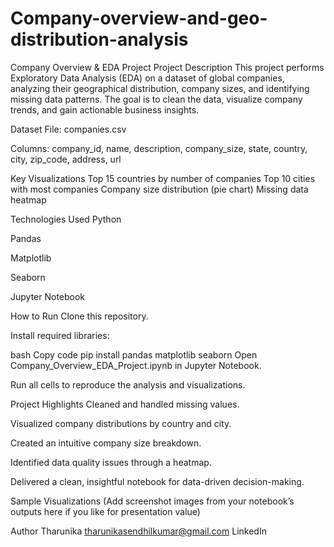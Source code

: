 # Company-overview-and-geo-distribution-analysis
Company Overview & EDA Project
 Project Description
This project performs Exploratory Data Analysis (EDA) on a dataset of global companies, analyzing their geographical distribution, company sizes, and identifying missing data patterns. The goal is to clean the data, visualize company trends, and gain actionable business insights.

 Dataset
File: companies.csv

Columns:
company_id, name, description, company_size, state, country, city, zip_code, address, url

 Key Visualizations
 Top 15 countries by number of companies
 Top 10 cities with most companies
 Company size distribution (pie chart)
 Missing data heatmap

 Technologies Used
Python

Pandas

Matplotlib

Seaborn

Jupyter Notebook

 How to Run
Clone this repository.

Install required libraries:

bash
Copy code
pip install pandas matplotlib seaborn
Open Company_Overview_EDA_Project.ipynb in Jupyter Notebook.

Run all cells to reproduce the analysis and visualizations.

 Project Highlights
Cleaned and handled missing values.

Visualized company distributions by country and city.

Created an intuitive company size breakdown.

Identified data quality issues through a heatmap.

Delivered a clean, insightful notebook for data-driven decision-making.

 Sample Visualizations
(Add screenshot images from your notebook’s outputs here if you like for presentation value)

 Author
Tharunika
tharunikasendhilkumar@gmail.com
LinkedIn
